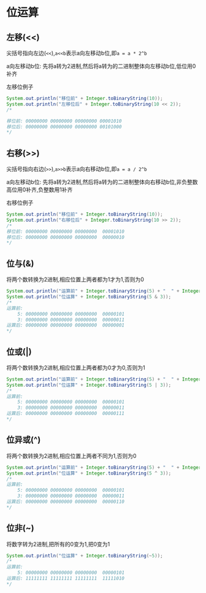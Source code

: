 # 位运算

## 左移(<<)

尖括号指向左边(`<<`),`a<<b`表示a向左移动b位,即`a = a * 2^b`

a向左移动b位: 先将a转为2进制,然后将a转为的二进制整体向左移动b位,低位用0补齐

左移位例子

```java
System.out.println("移位前" + Integer.toBinaryString(10));
System.out.println("左移位后" + Integer.toBinaryString(10 << 2));
/*

移位前: 00000000 00000000 00000000 00001010
移位后: 00000000 00000000 00000000 00101000
*/
```

## 右移(>>)

尖括号指向右边(`>>`),`a>>b`表示a向右移动b位,即`a = a / 2^b`

a向左移动b位: 先将a转为2进制,然后将a转为的二进制整体向右移动b位,非负整数高位用0补齐,负整数用1补齐

右移位例子

```java
System.out.println("移位前" + Integer.toBinaryString(10));
System.out.println("右移位后" + Integer.toBinaryString(10 >> 2));
/*
移位前: 00000000 00000000 00000000  00001010
移位后: 00000000 00000000 00000000  00000010
*/
```

## 位与(&)

将两个数转换为2进制,相应位置上两者都为1才为1,否则为0

```java
System.out.println("运算前" + Integer.toBinaryString(5) + "  " + Integer.toBinaryString(3));
System.out.println("位运算" + Integer.toBinaryString(5 & 3));
/*
运算前:
    5: 00000000 00000000 00000000  00000101
    3: 00000000 00000000 00000000  00000011
运算后: 00000000 00000000 00000000  00000001
*/
```

## 位或(|)

将两个数转换为2进制,相应位置上两者都为0才为0,否则为1

```java
System.out.println("运算前" + Integer.toBinaryString(5) + "  " + Integer.toBinaryString(3));
System.out.println("位运算" + Integer.toBinaryString(5 | 3));
/*
运算前:
    5: 00000000 00000000 00000000  00000101
    3: 00000000 00000000 00000000  00000011
运算后: 00000000 00000000 00000000  00000111
*/
```

## 位异或(^)

将两个数转换为2进制,相应位置上两者不同为1,否则为0

```java
System.out.println("运算前" + Integer.toBinaryString(5) + "  " + Integer.toBinaryString(3));
System.out.println("位运算" + Integer.toBinaryString(5 ^ 3));
/*
运算前:
    5: 00000000 00000000 00000000  00000101
    3: 00000000 00000000 00000000  00000011
运算后: 00000000 00000000 00000000  00000110
*/
```

## 位非(~)

将数字转为2进制,把所有的0变为1,把0变为1

```java
System.out.println("位运算" + Integer.toBinaryString(~5));
/*
运算前:
    5: 00000000 00000000 00000000  00000101
运算后: 11111111 11111111 11111111  11111010
*/
```
